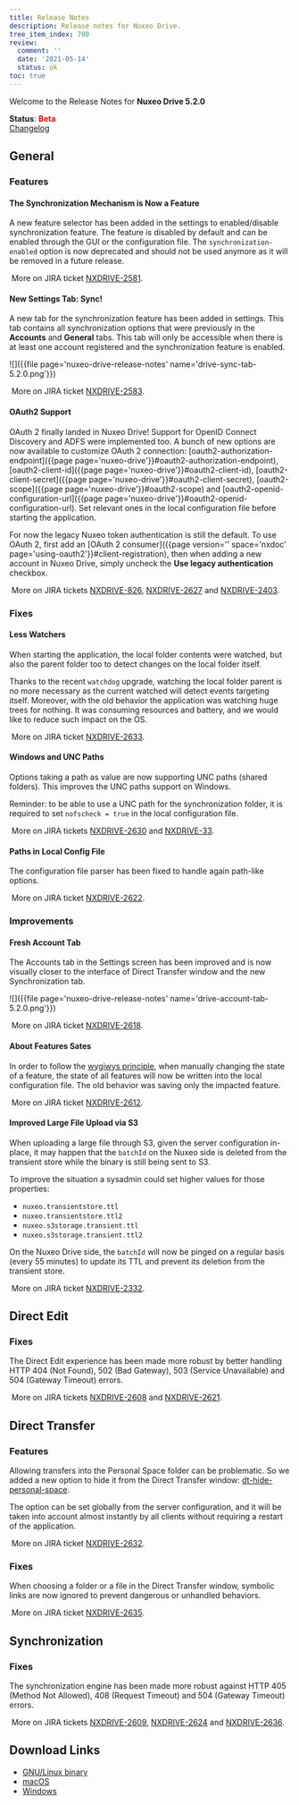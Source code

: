```yaml
---
title: Release Notes
description: Release notes for Nuxeo Drive.
tree_item_index: 700
review:
  comment: ''
  date: '2021-05-14'
  status: ok
toc: true
---
```


Welcome to the Release Notes for **Nuxeo Drive 5.2.0**

**Status**: <font color="#ff0000">**Beta**</font> </br>
<i class="fa fa-long-arrow-right" aria-hidden="true"></i> [Changelog](https://github.com/nuxeo/nuxeo-drive/blob/master/docs/changes/5.2.0.md)

## General

### Features

#### The Synchronization Mechanism is Now a Feature

A new feature selector has been added in the settings to enabled/disable synchronization feature. The feature is disabled by default and can be enabled through the GUI or the configuration file.
The `synchronization-enabled` option is now deprecated and should not be used anymore as it will be removed in a future release.

<i class="fa fa-long-arrow-right" aria-hidden="true"></i>&nbsp;More on JIRA ticket [NXDRIVE-2581](https://jira.nuxeo.com/browse/NXDRIVE-2581).

#### New Settings Tab: Sync!

A new tab for the synchronization feature has been added in settings. This tab contains all synchronization options that were previously in the **Accounts** and **General** tabs. This tab will only be accessible when there is at least one account registered and the synchronization feature is enabled.

![]({{file page='nuxeo-drive-release-notes' name='drive-sync-tab-5.2.0.png'}})

<i class="fa fa-long-arrow-right" aria-hidden="true"></i>&nbsp;More on JIRA ticket [NXDRIVE-2583](https://jira.nuxeo.com/browse/NXDRIVE-2583).

#### OAuth2 Support

OAuth 2 finally landed in Nuxeo Drive!
Support for OpenID Connect Discovery and ADFS were implemented too.
A bunch of new options are now available to customize OAuth 2 connection: [oauth2-authorization-endpoint]({{page page='nuxeo-drive'}}#oauth2-authorization-endpoint), [oauth2-client-id]({{page page='nuxeo-drive'}}#oauth2-client-id), [oauth2-client-secret]({{page page='nuxeo-drive'}}#oauth2-client-secret), [oauth2-scope]({{page page='nuxeo-drive'}}#oauth2-scope) and [oauth2-openid-configuration-url]({{page page='nuxeo-drive'}}#oauth2-openid-configuration-url). Set relevant ones in the local configuration file before starting the application.

For now the legacy Nuxeo token authentication is still the default. To use OAuth 2, first add an [OAuth 2 consumer]({{page version='' space='nxdoc' page='using-oauth2'}}#client-registration), then when adding a new account in Nuxeo Drive, simply uncheck the **Use legacy authentication** checkbox.

<i class="fa fa-long-arrow-right" aria-hidden="true"></i>&nbsp;More on JIRA tickets [NXDRIVE-826](https://jira.nuxeo.com/browse/NXDRIVE-826), [NXDRIVE-2627](https://jira.nuxeo.com/browse/NXDRIVE-2627) and [NXDRIVE-2403](https://jira.nuxeo.com/browse/NXDRIVE-2403).

### Fixes

#### Less Watchers

When starting the application, the local folder contents were watched, but also the parent folder too to detect changes on the local folder itself.

Thanks to the recent `watchdog` upgrade, watching the local folder parent is no more necessary as the current watched will detect events targeting itself.
Moreover, with the old behavior the application was watching huge trees for nothing. It was consuming resources and battery, and we would like to reduce such impact on the OS.

<i class="fa fa-long-arrow-right" aria-hidden="true"></i>&nbsp;More on JIRA ticket [NXDRIVE-2633](https://jira.nuxeo.com/browse/NXDRIVE-2633).

#### Windows and UNC Paths

Options taking a path as value are now supporting UNC paths (shared folders).
This improves the UNC paths support on Windows.

Reminder: to be able to use a UNC path for the synchronization folder, it is required to set `nofscheck = true` in the local configuration file.

<i class="fa fa-long-arrow-right" aria-hidden="true"></i>&nbsp;More on JIRA tickets [NXDRIVE-2630](https://jira.nuxeo.com/browse/NXDRIVE-2630) and [NXDRIVE-33](https://jira.nuxeo.com/browse/NXDRIVE-33).

#### Paths in Local Config File

The configuration file parser has been fixed to handle again path-like options.

<i class="fa fa-long-arrow-right" aria-hidden="true"></i>&nbsp;More on JIRA ticket [NXDRIVE-2622](https://jira.nuxeo.com/browse/NXDRIVE-2622).

### Improvements

#### Fresh Account Tab

The Accounts tab in the Settings screen has been improved and is now visually closer to the interface of Direct Transfer window and the new Synchronization tab.

![]({{file page='nuxeo-drive-release-notes' name='drive-account-tab-5.2.0.png'}})

<i class="fa fa-long-arrow-right" aria-hidden="true"></i>&nbsp;More on JIRA ticket [NXDRIVE-2618](https://jira.nuxeo.com/browse/NXDRIVE-2618).

#### About Features Sates

In order to follow the [wygiwys principle](https://en.wikipedia.org/wiki/WYSIWYG), when manually changing the state of a feature, the state of all features will now be written into the local configuration file. The old behavior was saving only the impacted feature.

<i class="fa fa-long-arrow-right" aria-hidden="true"></i>&nbsp;More on JIRA ticket [NXDRIVE-2612](https://jira.nuxeo.com/browse/NXDRIVE-2612).

#### Improved Large File Upload via S3

When uploading a large file through S3, given the server configuration in-place, it may happen that the `batchId` on the Nuxeo side is deleted from the transient store while the binary is still being sent to S3.

To improve the situation a sysadmin could set higher values for those properties:
  - `nuxeo.transientstore.ttl`
  - `nuxeo.transientstore.ttl2`
  - `nuxeo.s3storage.transient.ttl`
  - `nuxeo.s3storage.transient.ttl2`

On the Nuxeo Drive side, the `batchId` will now be pinged on a regular basis (every 55 minutes) to update its TTL and prevent its deletion from the transient store.

<i class="fa fa-long-arrow-right" aria-hidden="true"></i>&nbsp;More on JIRA ticket [NXDRIVE-2332](https://jira.nuxeo.com/browse/NXDRIVE-2332).

## Direct Edit

### Fixes

The Direct Edit experience has been made more robust by better handling HTTP 404 (Not Found), 502 (Bad Gateway), 503 (Service Unavailable) and 504 (Gateway Timeout) errors.

<i class="fa fa-long-arrow-right" aria-hidden="true"></i>&nbsp;More on JIRA tickets [NXDRIVE-2608](https://jira.nuxeo.com/browse/NXDRIVE-2608) and [NXDRIVE-2621](https://jira.nuxeo.com/browse/NXDRIVE-2621).

## Direct Transfer

### Features

Allowing transfers into the Personal Space folder can be problematic. So we added a new option to hide it from the Direct Transfer window: [dt-hide-personal-space](https://doc.nuxeo.com/client-apps/nuxeo-drive/#dt-hide-personal-space).

The option can be set globally from the server configuration, and it will be taken into account almost instantly by all clients without requiring a restart of the application.

<i class="fa fa-long-arrow-right" aria-hidden="true"></i>&nbsp;More on JIRA ticket [NXDRIVE-2632](https://jira.nuxeo.com/browse/NXDRIVE-2632).

### Fixes

When choosing a folder or a file in the Direct Transfer window, symbolic links are now ignored to prevent dangerous or unhandled behaviors.

<i class="fa fa-long-arrow-right" aria-hidden="true"></i>&nbsp;More on JIRA ticket [NXDRIVE-2635](https://jira.nuxeo.com/browse/NXDRIVE-2635).

## Synchronization

### Fixes

The synchronization engine has been made more robust against HTTP 405 (Method Not Allowed), 408 (Request Timeout) and 504 (Gateway Timeout) errors.

<i class="fa fa-long-arrow-right" aria-hidden="true"></i>&nbsp;More on JIRA tickets [NXDRIVE-2609](https://jira.nuxeo.com/browse/NXDRIVE-2609), [NXDRIVE-2624](https://jira.nuxeo.com/browse/NXDRIVE-2624) and [NXDRIVE-2636](https://jira.nuxeo.com/browse/NXDRIVE-2636).

## Download Links

- [GNU/Linux binary](https://community.nuxeo.com/static/drive-updates/beta/nuxeo-drive-5.2.0-x86_64.AppImage)
- [macOS](https://community.nuxeo.com/static/drive-updates/beta/nuxeo-drive-5.2.0.dmg)
- [Windows](https://community.nuxeo.com/static/drive-updates/beta/nuxeo-drive-5.2.0.exe)
